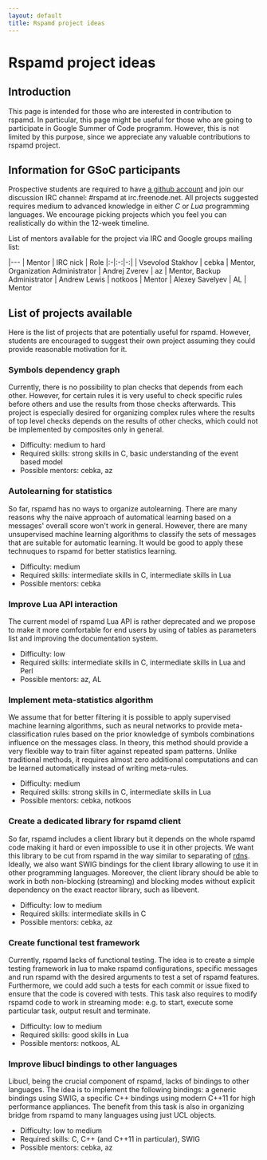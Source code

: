 ```yaml
---
layout: default
title: Rspamd project ideas
---
```


# Rspamd project ideas

## Introduction

This page is intended for those who are interested in contribution to rspamd. In particular, this page might be useful for those who are going to participate in Google Summer of Code programm. However, this is not limited by this purpose,
since we appreciate any valuable contributions to rspamd project.

## Information for GSoC participants

Prospective students are required to have [a github account](https://github.com) and join our discussion IRC channel: #rspamd at irc.freenode.net. All projects suggested requires medium to advanced knowledge in either *C* or *Lua* programming languages. We encourage picking projects which you feel you can realistically do within the 12-week timeline.

List of mentors available for the project via IRC and Google groups mailing list:

|---
| Mentor | IRC nick | Role
|:-|:-:|-:|
| Vsevolod Stakhov | cebka | Mentor, Organization Administrator
| Andrej Zverev | az | Mentor, Backup Administrator
| Andrew Lewis | notkoos | Mentor
| Alexey Savelyev | AL | Mentor

## List of projects available

Here is the list of projects that are potentially useful for rspamd. However, students are encouraged to suggest their own project assuming they could provide reasonable motivation for it.

### Symbols dependency graph

Currently, there is no possibility to plan checks that depends from each other. However, for certain rules it is very useful to check specific rules before others and use the results from those checks afterwards. This project is especially desired for organizing complex rules where the results of top level checks depends on the results of other checks, which could not be implemented by composites only in general.

* Difficulty: medium to hard
* Required skills: strong skills in C, basic understanding of the event based model
* Possible mentors: cebka, az

### Autolearning for statistics

So far, rspamd has no ways to organize autolearning. There are many reasons why the naive approach of automatical learning based on a messages' overall score won't work in general. However, there are many unsupervised machine learning algorithms to classify the sets of messages that are suitable for automatic learning. It would be good to apply these technuques to rspamd for better statistics learning.

* Difficulty: medium
* Required skills: intermediate skills in C, intermediate skills in Lua
* Possible mentors: cebka

### Improve Lua API interaction

The current model of rspamd Lua API is rather deprecated and we propose to make it more comfortable for end users by using of tables as parameters list and improving the documentation system.

* Difficulty: low
* Required skills: intermediate skills in C, intermediate skills in Lua and Perl
* Possible mentors: az, AL

### Implement meta-statistics algorithm

We assume that for better filtering it is possible to apply supervised machine learning algorithms, such as neural networks to provide meta-classification rules based on the prior knowledge of symbols combinations influence on the messages class. In theory, this method should provide
a very flexible way to train filter against repeated spam patterns. Unlike traditional methods, it requires almost zero additional computations and can be learned automatically instead of writing meta-rules.

* Difficulty: medium
* Required skills: strong skills in C, intermediate skills in Lua
* Possible mentors: cebka, notkoos

### Create a dedicated library for rspamd client

So far, rspamd includes a client library but it depends on the whole rspamd code making it hard or even impossible to use it in other projects. We want this library to be cut from rspamd in the way similar to separating of [rdns](https://github.com/vstakhov/rdns). Ideally, we also want SWIG bindings for the client library allowing to use it in other programming languages. Moreover, the client library should be able to work in both non-blocking (streaming) and blocking modes without explicit dependency on the exact reactor library, such as libevent.

* Difficulty: low to medium
* Required skills: intermediate skills in C
* Possible mentors: cebka, az

### Create functional test framework

Currently, rspamd lacks of functional testing. The idea is to create a simple testing framework in lua to make rspamd configurations, specific messages and run rspamd with the desired arguments to test a set of rspamd features. Furthermore, we could add such a tests for each commit or issue fixed to ensure that the code is covered with tests. This task also requires to modify rspamd code to work in streaming mode: e.g. to start, execute some particular task, output result and terminate.

* Difficulty: low to medium
* Required skills: good skills in Lua
* Possible mentors: notkoos, AL

### Improve libucl bindings to other languages

Libucl, being the crucial component of rspamd, lacks of bindings to other languages. The idea is to implement the following bindings: a generic bindings using SWIG, a specific C++ bindings using modern C++11 for high performance appliances. The benefit from this task is also in organizing bridge from rspamd to many languages using just UCL objects.

* Difficulty: low to medium
* Required skills: C, C++ (and C++11 in particular), SWIG
* Possible mentors: cebka, az
